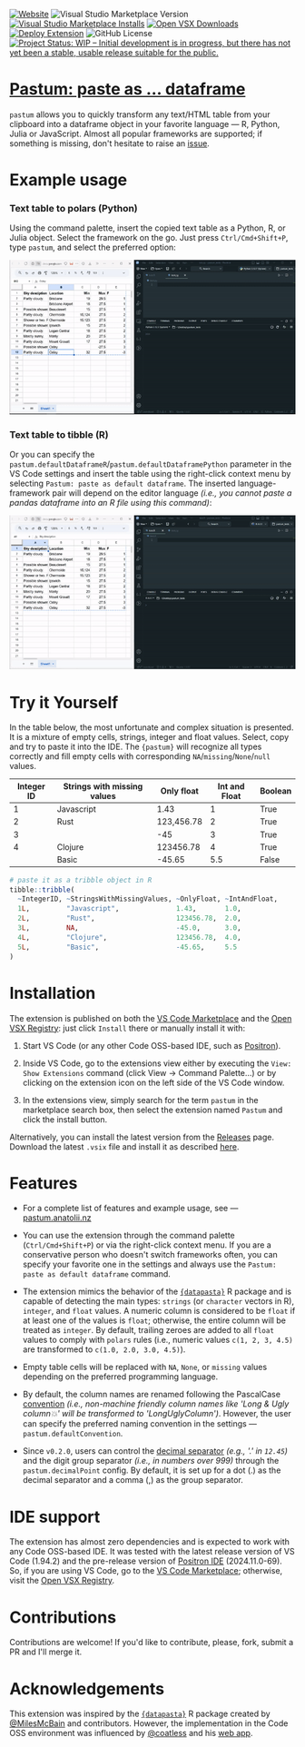 <!-- badges: start -->
[![Website](https://img.shields.io/website?url=https%3A%2F%2Fpastum.anatolii.nz)](https://pastum.anatolii.nz/) ![Visual Studio Marketplace Version](https://img.shields.io/visual-studio-marketplace/v/atsyplenkov.pastum?include_prereleases&style=flat&label=stable%20version&color=green&link=https%3A%2F%2Fmarketplace.visualstudio.com%2Fitems%3FitemName%3Datsyplenkov.pastum) [![Visual Studio Marketplace Installs](https://img.shields.io/visual-studio-marketplace/i/atsyplenkov.pastum?label=VS%20Marketplace%20installs&color=7abfbb&link=https%3A%2F%2Fmarketplace.visualstudio.com%2Fitems%3FitemName%3Datsyplenkov.pastum)](https://marketplace.visualstudio.com/items?itemName=atsyplenkov.pastum) [![Open VSX Downloads](https://img.shields.io/open-vsx/dt/atsyplenkov/pastum?label=Open%20VSX%20downloads&color=c160ef)](https://open-vsx.org/extension/atsyplenkov/pastum) [![Deploy Extension](https://github.com/atsyplenkov/pastum/actions/workflows/publish-extensions.yml/badge.svg)](https://github.com/atsyplenkov/pastum/actions/workflows/publish-extensions.yml) ![GitHub License](https://img.shields.io/github/license/atsyplenkov/pastum?color=blue) [![Project Status: WIP – Initial development is in progress, but there has not yet been a stable, usable release suitable for the public.](https://img.shields.io/badge/repo_status-WIP-yellow)](https://www.repostatus.org/#wip)
<!-- badges: end -->
# [Pastum: paste as ... dataframe](https://pastum.anatolii.nz)

`pastum` allows you to quickly transform any text/HTML table from your clipboard into a dataframe object in your favorite language — R, Python, Julia or JavaScript. Almost all popular frameworks are supported; if something is missing, don't hesitate to raise an [issue](https://github.com/atsyplenkov/pastum/issues).

# Example usage

### Text table to polars (Python)

Using the command palette, insert the copied text table as a Python, R, or Julia object. Select the framework on the go. Just press `Ctrl/Cmd+Shift+P`, type `pastum`, and select the preferred option:

![](https://github.com/atsyplenkov/pastum/raw/master/assets/demo-py-polars.gif)

### Text table to tibble (R)

Or you can specify the `pastum.defaultDataframeR`/`pastum.defaultDataframePython` parameter in the VS Code settings and insert the table using the right-click context menu by selecting `Pastum: paste as default dataframe`. The inserted language-framework pair will depend on the editor language *(i.e., you cannot paste a pandas dataframe into an R file using this command)*:

![](https://github.com/atsyplenkov/pastum/raw/master/assets/demo-r-tibble.gif)

# Try it Yourself

In the table below, the most unfortunate and complex situation is presented. It is a mixture of empty cells, strings, integer and float values. Select, copy and try to paste it into the IDE. The `{pastum}` will recognize all types correctly and fill empty cells with corresponding `NA`/`missing`/`None`/`null` values.

| Integer ID | Strings with missing values | Only float | Int and Float | Boolean |
|------------|-----------------------------|------------|---------------|---------|
| 1          | Javascript                  | 1.43       | 1             | True    |
| 2          | Rust                        | 123,456.78 | 2             | True    |
| 3          |                             | -45        | 3             | True    |
| 4          | Clojure                     | 123456.78  | 4             | True    |
|            | Basic                       | -45.65     | 5.5           | False   |

```r
# paste it as a tribble object in R
tibble::tribble(
  ~IntegerID, ~StringsWithMissingValues, ~OnlyFloat, ~IntAndFloat,
  1L,         "Javascript",              1.43,       1.0,         
  2L,         "Rust",                    123456.78,  2.0,         
  3L,         NA,                        -45.0,      3.0,         
  4L,         "Clojure",                 123456.78,  4.0,         
  5L,         "Basic",                   -45.65,     5.5
)
```

# Installation

The extension is published on both the [VS Code Marketplace](https://marketplace.visualstudio.com/items?itemName=atsyplenkov.pastum) and the [Open VSX Registry](https://open-vsx.org/extension/atsyplenkov/pastum): just click `Install` there or manually install it with:

1) Start VS Code (or any other Code OSS-based IDE, such as [Positron](https://github.com/posit-dev/positron)).

2) Inside VS Code, go to the extensions view either by executing the `View: Show Extensions` command (click View -> Command Palette...) or by clicking on the extension icon on the left side of the VS Code window.

3) In the extensions view, simply search for the term `pastum` in the marketplace search box, then select the extension named `Pastum` and click the install button.

Alternatively, you can install the latest version from the [Releases](https://github.com/atsyplenkov/pastum/releases/) page. Download the latest `.vsix` file and install it as described [here](https://code.visualstudio.com/docs/editor/extension-marketplace#_install-from-a-vsix).

# Features

- For a complete list of features and example usage, see — [pastum.anatolii.nz](https://pastum.anatolii.nz)

- You can use the extension through the command palette (`Ctrl/Cmd+Shift+P`) or via the right-click context menu. If you are a conservative person who doesn't switch frameworks often, you can specify your favorite one in the settings and always use the `Pastum: paste as default dataframe` command.

- The extension mimics the behavior of the [`{datapasta}`](https://github.com/milesmcbain/datapasta/) R package and is capable of detecting the main types: `strings` (or `character` vectors in R), `integer`, and `float` values. A numeric column is considered to be `float` if at least one of the values is `float`; otherwise, the entire column will be treated as `integer`. By default, trailing zeroes are added to all `float` values to comply with `polars` rules (i.e., numeric values `c(1, 2, 3, 4.5)` are transformed to `c(1.0, 2.0, 3.0, 4.5)`).

- Empty table cells will be replaced with `NA`, `None`, or `missing` values depending on the preferred programming language.

- By default, the column names are renamed following the PascalCase [convention](https://www.freecodecamp.org/news/snake-case-vs-camel-case-vs-pascal-case-vs-kebab-case-whats-the-difference/#kebab-case) _(i.e., non-machine friendly column names like 'Long & Ugly column💥' will be transformed to 'LongUglyColumn')_. However, the user can specify the preferred naming convention in the settings — `pastum.defaultConvention`.

- Since `v0.2.0`, users can control the [decimal separator](https://en.m.wikipedia.org/wiki/Decimal_separator) _(e.g., '.' in `12.45`)_ and the digit group separator _(i.e., in numbers over 999)_ through the `pastum.decimalPoint` config. By default, it is set up for a dot (.) as the decimal separator and a comma (,) as the group separator.

# IDE support
The extension has almost zero dependencies and is expected to work with any Code OSS-based IDE. It was tested with the latest release version of VS Code (1.94.2) and the pre-release version of [Positron IDE](https://github.com/posit-dev/positron) (2024.11.0-69).
So, if you are using VS Code, go to the [VS Code Marketplace](https://marketplace.visualstudio.com/items?itemName=atsyplenkov.pastum); otherwise, visit the [Open VSX Registry](https://open-vsx.org/extension/atsyplenkov/pastum).

# Contributions
Contributions are welcome! If you'd like to contribute, please, fork, submit a PR and I'll merge it.

# Acknowledgements
This extension was inspired by the [`{datapasta}`](https://github.com/milesmcbain/datapasta/) R package created by [@MilesMcBain](https://github.com/MilesMcBain) and contributors. However, the implementation in the Code OSS environment was influenced by [@coatless](https://github.com/coatless) and his [web app](https://web-apps.thecoatlessprofessor.com/data/html-table-to-dataframe-tool.html).
